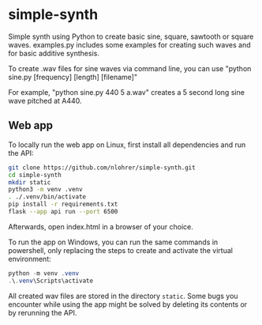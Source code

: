 # simple-synth
Simple synth using Python to create basic sine, square, sawtooth or square waves. examples.py includes some examples for creating such waves and for basic additive synthesis.

To create .wav files for sine waves via command line, you can use "python sine.py [frequency] [length] [filename]"

For example, "python sine.py 440 5 a.wav" creates a 5 second long sine wave pitched at A440.

## Web app

To locally run the web app on Linux, first install all dependencies and run the API:

```bash
git clone https://github.com/nlohrer/simple-synth.git
cd simple-synth
mkdir static
python3 -m venv .venv
. ./.venv/bin/activate
pip install -r requirements.txt
flask --app api run --port 6500
```

Afterwards, open index.html in a browser of your choice.

To run the app on Windows, you can run the same commands in powershell, only replacing the steps to create and activate the virtual environment:

```powershell
python -m venv .venv
.\.venv\Scripts\activate
```

All created wav files are stored in the directory `static`. Some bugs you encounter while using the app might be solved by deleting its contents or by rerunning the API.
